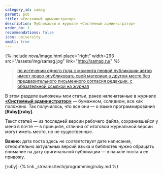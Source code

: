```yaml
---
category_id: samag
parent: pub
title: «Системный администратор»
description: Публикации в журнале «Системный администратор»
order_no: 1
recommendations: false
icon: university
small: true
---
```

{% include nova/image.html place="right" width=293 src="/assets/img/samag.jpg" link="http://samag.ru/" %}

> [по истечении одного года с момента первой публикации автор имеет право опубликовать свой материал в другом месте без предварительного письменного согласия редакции, с обязательной ссылкой на журнал][rules]

В этом разделе выложены мои статьи, ранее напечатанные в журнале **[«Системный администратор»][samag]** — бумажном, солидном,
все как положено. Так получилось, что все они — о языке программирования **[Ruby][ruby]**.

Текст статей — из последней версии рабочего файла, сохранившейся у меня в поч­те — в принципе, отличия от итоговой
журнальной версии могут иметь место, но не существенные.

**Важно:** дата поста здесь *не соответствует* дате написания, относительно актуальных версий языка и библиотек нужно обращать
внимание на дату оригинальной публикации — в начале поста я ее привожу.

[samag]: http://samag.ru/
[rules]: http://samag.ru/main/part/5
[ruby]: {% link _streams/tech/programming/ruby.md %}
